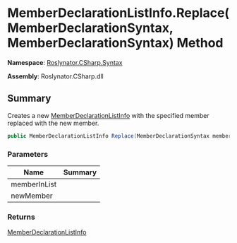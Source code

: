 # MemberDeclarationListInfo\.Replace\(MemberDeclarationSyntax, MemberDeclarationSyntax\) Method

**Namespace**: [Roslynator.CSharp.Syntax](../../README.md)

**Assembly**: Roslynator\.CSharp\.dll

## Summary

Creates a new [MemberDeclarationListInfo](../README.md) with the specified member replaced with the new member\.

```csharp
public MemberDeclarationListInfo Replace(MemberDeclarationSyntax memberInList, MemberDeclarationSyntax newMember)
```

### Parameters

| Name | Summary |
| ---- | ------- |
| memberInList | |
| newMember | |

### Returns

[MemberDeclarationListInfo](../README.md)

